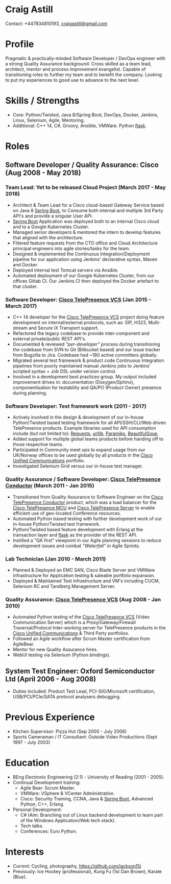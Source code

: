 Craig Astill
============

Contact: +447834810193, craigastill@gmail.com

Profile
=======

Pragmatic & practically-minded Software Developer / DevOps engineer with a
strong Quality Assurance background. Cross skilled as a team lead, architect,
mentor and process improvement evangelist. Capable of transitioning roles to
further my team and to benefit the company. Looking to put my experiences to
good use to advance to the next level.

Skills / Strengths
==================

* Core: Python/Twisted, Java 8/Spring Boot, DevOps, Docker, Jenkins, Linux,
  Selenium, Agile, Mentoring.
* Additional: C++ 14, C#, Groovy, Ansible, VMWare. Python [flask].

Roles
=====

Software Developer / Quality Assurance: Cisco (Aug 2008 - May 2018)
-------------------------------------------------------------------

### Team Lead: Yet to be released Cloud Project (March 2017 - May 2018)

* Architect & Team Lead for a Cisco cloud-based Gateway Service based on Java 8
  [Spring Boot], to Consume both internal and multiple 3rd Party API's and
  provide a singular User API.
* [Spring Boot] Application was deployed both to an internal Cisco cloud and to
  a Google Kubernetes Cluster.
* Managed senior developers & mentored the intern to develop features that
  aligned with the architecture.
* Filtered feature requests from the CTO office and Cloud Architecture
  principal engineers into agile stories/tasks for the team.
* Designed & implemented the Continuous Integration/Deployment pipeline for our
  application using Jenkins' declarative syntax, Maven and Docker.
* Deployed internal test Tomcat servers via Ansible.
* Automated deployment of our Google Kubernetes Cluster, from our offices
  Gitlab CI. Our Jenkins CI then deployed the Docker artefact to that cluster.

### Software Developer: [Cisco TelePresence VCS] (Jan 2015 - March 2017)

* C++ 14 developer for the [Cisco TelePresence VCS] project doing feature
  development on internal/external protocols, such as: SIP, H323, Multi-stream
  and Secure iX Transport support.
* Refactored the legacy codebase to provide inter-component and external
  private/public REST API's.
* Documented & reviewed _"per-developer"_ process during transitioning the
  codebase from SVN to Git (Bitbucket based) and our issue tracker from
  Bugzilla to Jira. Codebase had ~180 active committers globally.
* Migrated several test framework & product code Continuous Integration
  pipelines from poorly maintained manual Jenkins jobs to Jenkins' scripted
  syntax + Job DSL under version control.
* Involved in a development best practices group. My output included
  improvement drives in: documentation (Doxygen/Sphinx), componentisation for
  testability and QA/PO (Product Owner) presence during planning.

### Software Developer: Test framework work (2011 - 2017)

* Actively involved in the design & development of our in-house Python/Twisted
  based testing framework for all API/SSH/CLI/Web driven TelePresence
  products. Example libraries used for API consumption include (but not limited
  to): [Requests], [urllib], [Paramiko], [BeautifulSoup].
* Added support for multiple global teams products before handing off to those
  respective teams.
* Participated in Community meet ups to expand usage from our UK/Norway offices
  to be used globally by all products in the [Cisco Unified Communications]
  portfolio.
* Investigated Selenium Grid versus our in-house test manager.

### Quality Assurance / Software Developer: [Cisco TelePresence Conductor] (March 2011 - Jan 2015)

* Transitioned from Quality Assurance to Software Engineer on the
  [Cisco TelePresence Conductor] product, which was a load balancer for the
  [Cisco TelePresence MCU] and [Cisco TelePresence Server] to enable efficient
  use of geo-located Conference resources.
* Automated Python based testing with further development work of our in-house
  Python/Twisted test framework.
* Python/Twisted based feature development with Erlang at the transaction
  layer and [flask] as the provider of the REST API.
* Instilled a "QA first" viewpoint in our Agile planning sessions to reduce
  development issues and combat _"Waterfall"_ in Agile Sprints.

### Lab Technician (Jan 2010 - March 2011)

* Planned & Deployed an EMC SAN, Cisco Blade Server and VMWare infrastructure
  for Application testing & saleable portfolio expansion.
* Deployed & Maintained Test infrastructure and VM's including CUCM, Selenium
  RC and Tandberg Management Server.

### Quality Assurance: [Cisco TelePresence VCS] (Aug 2008 - Jan 2010)

* Automated Python testing of the [Cisco TelePresence VCS] (Video Communication
  Server) which is a Proxy/Gateway/Firewall Traversal/Protocol Inter-working
  server for TelePresence products in the [Cisco Unified Communications] &
  Third Party portfolios.
* Followed an Agile workflow after Scrum Master certification from AgileBear.
* Mentor for new Quality Assurance hires.
* WebUI testing via Selenium (Python bindings).

System Test Engineer: Oxford Semiconductor Ltd (April 2006 - Aug 2008)
----------------------------------------------------------------------

* Duties included: Product Test Lead, PCI-SIG/Microsoft certification,
  USB/PCI/PCIe/SATA protocol analysers debugging.

Previous Experience
===================

* Kitchen Supervisor: Pizza Hut (Sep 2000 - July 2006)
* Sports Cameraman / IT Consultant: Outside Video Productions (Sept 1997 - July 2003)

Education
=========

* BEng Electronic Engineering (2:1) - University of Reading (2001 - 2005).
* Continual Development training:
  * Agile Bear: Scrum Master.
  * VMWare: VSphere & VCenter Administration.
  * Cisco: Security Training, CCNA, Java & [Spring Boot], Advanced Python, C++,
    Erlang.
* Personal Development:
  * C# (Aim: Branching out of Linux backend development to learn part of the
    Windows Application/Web tech stack).
  * Tech talks.
  * Conferences: Euro Python.

Interests
=========

* Current: Cycling, photography, https://github.com/jackson15j
* Previously: Ice Hockey (professional), Kung Fu (1st Dan Brown), Karate
  (Blue).


[Cisco TelePresence VCS]: https://www.cisco.com/c/en/us/products/unified-communications/telepresence-video-communication-server-vcs/index.html
[Cisco TelePresence Conductor]: https://www.cisco.com/c/en/us/products/conferencing/telepresence-conductor/index.html
[Cisco TelePresence MCU]: https://www.cisco.com/c/en/us/products/conferencing/telepresence-mcu-mse-series/index.html
[Cisco TelePresence Server]: https://www.cisco.com/c/en/us/products/conferencing/telepresence-server/index.html
[Cisco Unified Communications]: https://www.cisco.com/c/en/us/products/unified-communications/index.html

[BeautifulSoup]: https://www.crummy.com/software/BeautifulSoup/
[Requests]: http://docs.python-requests.org/en/latest/
[Paramiko]: http://www.paramiko.org
[urllib]: https://docs.python.org/3/library/urllib.html
[flask]: https://github.com/pallets/flask/

[Spring Boot]: http://spring.io/projects/spring-framework
